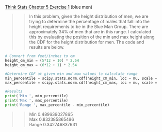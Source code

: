 [Think Stats Chapter 5 Exercise 1](http://greenteapress.com/thinkstats2/html/thinkstats2006.html#toc50) (blue men)

>>In this problem, given the height distribution of men, we are trying to determine the percentage of males that fall into the height requirements to be in the Blue Man Group. There are approximately 34% of men that are in this range. I calculated this by evaluating the position of the min and max height along the CDF for the height distribution for men. The code and results are below.

```python
# Convert from feet/inches to cm
height_cm_min = (5*12 + 10) * 2.54
height_cm_max = (6*12 + 1) * 2.54

#Determine CDF at given min and max values to calculate range
min_percentile = scipy.stats.norm.cdf(height_cm_min, loc = mu, scale = 7.7)
max_percentile = scipy.stats.norm.cdf(height_cm_max, loc = mu, scale = 7.7)

#Results
print('Min ', min_percentile)
print('Max ', max_percentile)
print('Range ', max_percentile - min_percentile)
```
>>Min  0.489639027865  
>>Max  0.832385865496  
>>Range  0.342746837631  
